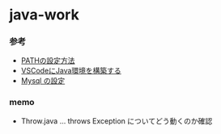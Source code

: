 # java-work

### 参考
* [PATHの設定方法](http://devb.hatenablog.com/entry/20101203/1291391256)
* [VSCodeにJava環境を構築する](https://kita-note.com/vsc-setting-java)
* [Mysql の設定](https://spring.io/guides/gs/accessing-data-mysql/)


### memo
* Throw.java … throws Exception についてどう動くのか確認
